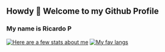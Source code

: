 ## Howdy 👋 Welcome to my Github Profile

### My name is Ricardo P
[![Here are a few stats about me](https://github-readme-stats.vercel.app/api?username=rperez-mx&theme=nord)](https://github.com/rperez-mx/rperez-mx)
[![My fav langs](https://github-readme-stats.vercel.app/api/top-langs/?username=rperez-mx&theme=nord)](https://github.com/rperez-mx/rperez-mx)
<!--
**rperez-mx/rperez-mx** is a ✨ _special_ ✨ repository because its `README.md` (this file) appears on your GitHub profile.

Here are some ideas to get you started:

- 🔭 I’m currently working on ...
- 🌱 I’m currently learning ...
- 👯 I’m looking to collaborate on ...
- 🤔 I’m looking for help with ...
- 💬 Ask me about ...
- 📫 How to reach me: ...
- 😄 Pronouns: ...
- ⚡ Fun fact: ...
-->
